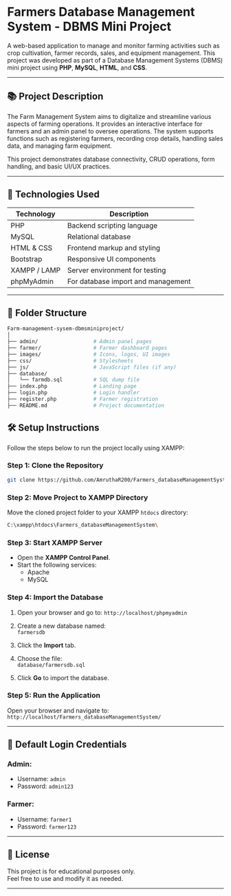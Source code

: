 
#  Farmers Database Management System - DBMS Mini Project

A web-based application to manage and monitor farming activities such as crop cultivation, farmer records, sales, and equipment management. This project was developed as part of a Database Management Systems (DBMS) mini project using **PHP**, **MySQL**, **HTML**, and **CSS**.

---

## 📚 Project Description

The Farm Management System aims to digitalize and streamline various aspects of farming operations. It provides an interactive interface for farmers and an admin panel to oversee operations. The system supports functions such as registering farmers, recording crop details, handling sales data, and managing farm equipment.

This project demonstrates database connectivity, CRUD operations, form handling, and basic UI/UX practices.

---

## 🧰 Technologies Used

| Technology       | Description                          |
|------------------|--------------------------------------|
| PHP              | Backend scripting language           |
| MySQL            | Relational database                  |
| HTML & CSS       | Frontend markup and styling          |
| Bootstrap        | Responsive UI components             |
| XAMPP / LAMP     | Server environment for testing       |
| phpMyAdmin       | For database import and management   |

---

## 📁 Folder Structure

```bash
Farm-management-sysem-dbmsminiproject/
│
├── admin/                  # Admin panel pages
├── farmer/                 # Farmer dashboard pages
├── images/                 # Icons, logos, UI images
├── css/                    # Stylesheets
├── js/                     # JavaScript files (if any)
├── database/
│   └── farmdb.sql          # SQL dump file
├── index.php               # Landing page
├── login.php               # Login handler
├── register.php            # Farmer registration
├── README.md               # Project documentation
```
## 🛠 Setup Instructions

Follow the steps below to run the project locally using XAMPP:

### Step 1: Clone the Repository

```bash
git clone https://github.com/AmruthaR200/Farmers_databaseManagementSystem.git
```
### Step 2: Move Project to XAMPP Directory

Move the cloned project folder to your XAMPP `htdocs` directory:

```bash
C:\xampp\htdocs\Farmers_databaseManagementSystem\
```
### Step 3: Start XAMPP Server

- Open the **XAMPP Control Panel**.
- Start the following services:
  - Apache
  - MySQL

### Step 4: Import the Database

1. Open your browser and go to:
   `http://localhost/phpmyadmin`

3. Create a new database named:  
   `farmersdb`

4. Click the **Import** tab.

5. Choose the file:  
   `database/farmersdb.sql`

6. Click **Go** to import the database.

### Step 5: Run the Application

Open your browser and navigate to:  
`http://localhost/Farmers_databaseManagementSystem/`

---

## 🔐 Default Login Credentials

### Admin:
- Username: `admin`  
- Password: `admin123`

### Farmer:
- Username: `farmer1`  
- Password: `farmer123`

---

## 📜 License

This project is for educational purposes only.  
Feel free to use and modify it as needed.

---
